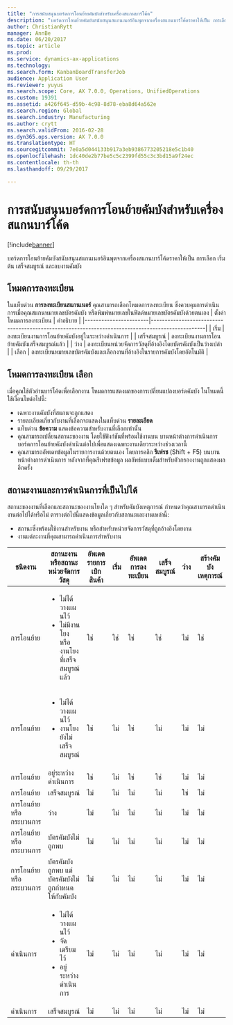 ```yaml
---
title: "การสนับสนุนบอร์ดการโอนย้ายคัมบังสำหรับเครื่องสแกนบาร์โค้ด"
description: "บอร์ดการโอนย้ายคัมบังสนับสนุนสแกนเนอร์อินพุตจากเครื่องสแกนบาร์โค้ดราคาให้เป็น การเลือก เริ่มต้น เสร็จสมบูรณ์ และลบงานคัมบัง"
author: ChristianRytt
manager: AnnBe
ms.date: 06/20/2017
ms.topic: article
ms.prod: 
ms.service: dynamics-ax-applications
ms.technology: 
ms.search.form: KanbanBoardTransferJob
audience: Application User
ms.reviewer: yuyus
ms.search.scope: Core, AX 7.0.0, Operations, UnifiedOperations
ms.custom: 19391
ms.assetid: a426f645-d59b-4c98-8d78-eba8d64a562e
ms.search.region: Global
ms.search.industry: Manufacturing
ms.author: crytt
ms.search.validFrom: 2016-02-28
ms.dyn365.ops.version: AX 7.0.0
ms.translationtype: HT
ms.sourcegitcommit: 7e0a5d044133b917a3eb9386773205218e5c1b40
ms.openlocfilehash: 1dc40de2b77be5c5c2399fd55c3c3bd15a9f24ec
ms.contentlocale: th-th
ms.lasthandoff: 09/29/2017

---
```


# <a name="kanban-transfer-board-support-for-barcode-scanners"></a>การสนับสนุนบอร์ดการโอนย้ายคัมบังสำหรับเครื่องสแกนบาร์โค้ด

[!include[banner](../includes/banner.md)]


บอร์ดการโอนย้ายคัมบังสนับสนุนสแกนเนอร์อินพุตจากเครื่องสแกนบาร์โค้ดราคาให้เป็น การเลือก เริ่มต้น เสร็จสมบูรณ์ และลบงานคัมบัง

<a name="registration-modes"></a>โหมดการลงทะเบียน
------------------

ในแท็บด่วน **การลงทะเบียนสแกนเนอร์** คุณสามารถเลือกโหมดการลงทะเบียน ซึ่งควบคุมการดำเนินการเมื่อคุณสแกนหมายเลขบัตรคัมบัง หรือพิมพ์หมายเลขในฟิลด์หมายเลขบัตรคัมบังด้วยตนเอง
| ตั้งค่าโหมดการลงทะเบียน | คำอธิบาย                                                                                     |
|-----------------------|-------------------------------------------------------------------------------------------------|
| เริ่ม                 | ลงทะเบียนงานการโอนย้ายคัมบังอยู่ในระหว่างดำเนินการ                                                 |
| เสร็จสมบูรณ์              | ลงทะเบียนงานการโอนย้ายคัมบังเสร็จสมบูรณ์แล้ว                                                   |
| ว่าง                 | ลงทะเบียนหน่วยจัดการวัสดุที่อ้างอิงโดยบัตรคัมบังเป็นว่างเปล่า              |
| เลือก                | ลงทะเบียนหมายเลขบัตรคัมบังและเลือกงานที่อ้างอิงในรายการคัมบังโดยอัตโนมัติ |

 
<a name="registration-mode-select"></a>โหมดการลงทะเบียน เลือก
------------------------

เมื่อคุณใช้ตัวอ่านบาร์โค้ดเพื่อเลือกงาน โหมดการแสดงผลของการเปลี่ยนแปลงบอร์ดคัมบัง ในโหมดนี้ ใช้เงื่อนไขต่อไปนี้:

-   เฉพาะงานคัมบังที่สแกนจะถูกแสดง
-   รายละเอียดเกี่ยวกับงานที่เลือกจะแสดงในแท็บด่วน **รายละเอียด**
-   แท็บด่วน **ข้อความ** แสดงข้อความสำหรับงานที่เลือกเท่านั้น
-   คุณสามารถเปลี่ยนสถานะของงาน โดยใช้ฟังก์ชันที่พร้อมใช้งานบน บานหน้าต่างการดำเนินการ บอร์ดการโอนย้ายคัมบังดำเนินต่อไปเพื่อแสดงเฉพาะงานเดียวระหว่างช่วงเวลานี้
-   คุณสามารถอัพเดทข้อมูลในรายการงานด้วยตนเอง โดยการคลิก  **รีเฟรช** (Shift + F5) บนบานหน้าต่างการดำเนินการ หลังจากที่คุณรีเฟรชข้อมูล ผลลัพธ์แบบเต็มสำหรับตัวกรองงานถูกแสดงผลอีกครั้ง

## <a name="job-status-and-possible-actions"></a>สถานะงานและการดำเนินการที่เป็นไปได้
สถานะของงานที่เลือกและสถานะของงานโยงใด ๆ สำหรับคัมบังเหตุการณ์ กำหนดว่าคุณสามารถดำเนินงานต่อไปได้หรือไม่ ตารางต่อไปนี้แสดงข้อมูลเกี่ยวกับสถานะและงานเหล่านี้:
-   สถานะซึ่งพร้อมใช้งานสำหรับงาน หรือสำหรับหน่วยจัดการวัสดุที่ถูกอ้างอิงโดยงาน
-   งานแต่ละงานที่คุณสามารถดำเนินการสำหรับงาน

<table>
<colgroup>
<col width="12%" />
<col width="12%" />
<col width="12%" />
<col width="12%" />
<col width="12%" />
<col width="12%" />
<col width="12%" />
<col width="12%" />
</colgroup>
<thead>
<tr class="header">
<th>ชนิดงาน</th>
<th>สถานะงานหรือสถานะหน่วยจัดการวัสดุ</th>
<th>อัพเดตรายการเบิกสินค้า</th>
<th>เริ่ม</th>
<th>อัพเดตการลงทะเบียน</th>
<th>เสร็จสมบูรณ์</th>
<th>ว่าง</th>
<th>สร้างคัมบังเหตุการณ์</th>
</tr>
</thead>
<tbody>
<tr class="odd">
<td>การโอนย้าย</td>
<td><ul>
<li>ไม่ได้วางแผนไว้</li>
<li>ไม่มีงานโยง หรืองานโยงที่เสร็จสมบูรณ์แล้ว</li>
</ul></td>
<td>ใช่</td>
<td>ใช่</td>
<td>ใช่</td>
<td>ใช่</td>
<td>ไม่</td>
<td>ใช่</td>
</tr>
<tr class="even">
<td>การโอนย้าย</td>
<td><ul>
<li>ไม่ได้วางแผนไว้</li>
<li>งานโยงยังไม่เสร็จสมบูรณ์</li>
</ul></td>
<td>ใช่</td>
<td>ไม่</td>
<td>ใช่</td>
<td>ไม่</td>
<td>ไม่</td>
<td>ไม่</td>
</tr>
<tr class="odd">
<td>การโอนย้าย</td>
<td>อยู่ระหว่างดำเนินการ</td>
<td>ใช่</td>
<td>ไม่</td>
<td>ใช่</td>
<td>ใช่</td>
<td>ไม่</td>
<td>ไม่</td>
</tr>
<tr class="even">
<td>การโอนย้าย</td>
<td>เสร็จสมบูรณ์</td>
<td>ไม่</td>
<td>ไม่</td>
<td>ไม่</td>
<td>ไม่</td>
<td>ใช่</td>
<td>ไม่</td>
</tr>
<tr class="odd">
<td>การโอนย้ายหรือกระบวนการ</td>
<td>ว่าง</td>
<td>ไม่</td>
<td>ไม่</td>
<td>ไม่</td>
<td>ไม่</td>
<td>ไม่</td>
<td>ไม่</td>
</tr>
<tr class="even">
<td>การโอนย้ายหรือกระบวนการ</td>
<td>บัตรคัมบังไม่ถูกพบ</td>
<td>ไม่</td>
<td>ไม่</td>
<td>ไม่</td>
<td>ไม่</td>
<td>ไม่</td>
<td>ไม่</td>
</tr>
<tr class="odd">
<td>การโอนย้ายหรือกระบวนการ</td>
<td>บัตรคัมบังถูกพบ แต่บัตรคัมบังไม่ถูกกำหนดให้กับคัมบัง</td>
<td>ไม่</td>
<td>ไม่</td>
<td>ไม่</td>
<td>ไม่</td>
<td>ไม่</td>
<td>ไม่</td>
</tr>
<tr class="even">
<td>ดำเนินการ</td>
<td><ul>
<li>ไม่ได้วางแผนไว้</li>
<li>จัดเตรียมไว้</li>
<li>อยู่ระหว่างดำเนินการ</li>
</ul></td>
<td>ไม่</td>
<td>ไม่</td>
<td>ไม่</td>
<td>ไม่</td>
<td>ไม่</td>
<td>ไม่</td>
</tr>
<tr class="odd">
<td>ดำเนินการ</td>
<td>เสร็จสมบูรณ์</td>
<td>ไม่</td>
<td>ไม่</td>
<td>ไม่</td>
<td>ไม่</td>
<td>ไม่</td>
<td>ไม่</td>
</tr>
</tbody>
</table>






